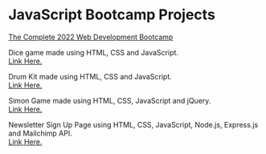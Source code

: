 # JavaScript Bootcamp Projects
[The Complete 2022 Web Development Bootcamp](https://www.udemy.com/course/the-complete-web-development-bootcamp/)

Dice game made using HTML, CSS and JavaScript.  
[Link Here.](https://matteodevenuto.github.io/JS-Bootcamp-Projects/Dice-Game/dice.html)

Drum Kit made using HTML, CSS and JavaScript.  
[Link Here.](https://matteodevenuto.github.io/JS-Bootcamp-Projects/Drum-Kit/index.html)


Simon Game made using HTML, CSS, JavaScript and jQuery.  
[Link Here.](https://matteodevenuto.github.io/JS-Bootcamp-Projects/Simon-Game/index.html)

Newsletter Sign Up Page using HTML, CSS, JavaScript, Node.js, Express.js and Mailchimp API.  
[Link Here.](https://desolate-reef-47290.herokuapp.com/)
